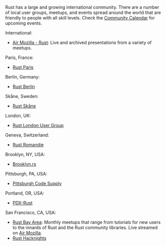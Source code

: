 Rust has a large and growing international community. There are a number of local user groups, meetups, and events spread around the world that are friendly to people with all skill levels. Check the [Community Calendar](https://www.google.com/calendar/embed?src=apd9vmbc22egenmtu5l6c5jbfc%40group.calendar.google.com) for upcoming events.

International:
 - [Air Mozilla - Rust](https://air.mozilla.org/?tag=rust): Live and archived presentations from a variety of meetups. 

Paris, France:
 - [Rust Paris](http://www.meetup.com/Rust-Paris/)

Berlin, Germany:
 - [Rust Berlin](http://www.meetup.com/Rust-Berlin/)

Skåne, Sweden:
 - [Rust Skåne](http://www.meetup.com/rust-skane/)

London, UK:
 - [Rust London User Group](http://www.meetup.com/Rust-London-User-Group/)

Geneva, Switzerland:
 - [Rust Romandie](http://www.meetup.com/rust-romandie/)

Brooklyn, NY, USA:
 - [Brooklyn.rs](http://brooklyn.rs/)

Pittsburgh, PA, USA:
 - [Pittsburgh Code Supply](http://www.meetup.com/Pittsburgh-Code-Supply/)

Portland, OR, USA:
 - [PDX-Rust](https://groups.google.com/forum/?#!forum/pdx-rust)

San Francisco, CA, USA:
 - [Rust Bay Area](http://www.meetup.com/Rust-Bay-Area/): Monthly meetups that range from tutorials for new users to the innards of Rust and the Rust community libraries. Live streamed on [Air Mozilla](https://air.mozilla.org). 
 - [Rust Hacknights](http://www.meetup.com/SF-Rust-Hacknights/)